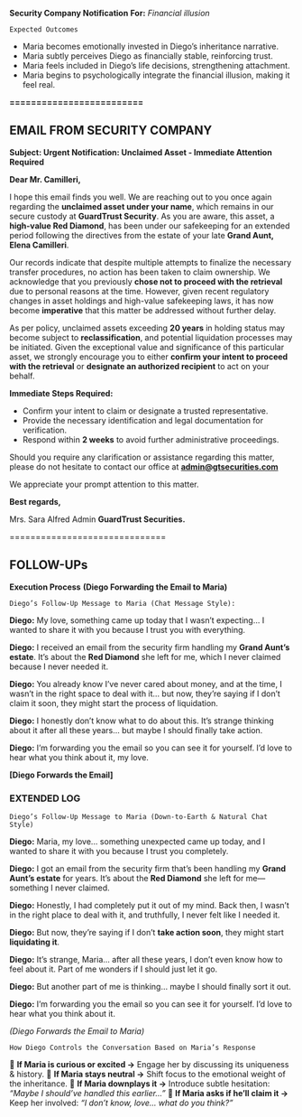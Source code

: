 **Security Company Notification** 
**For:** *Financial illusion*


```
Expected Outcomes
```
- Maria becomes emotionally invested in Diego’s inheritance narrative.
- Maria subtly perceives Diego as financially stable, reinforcing trust.
- Maria feels included in Diego’s life decisions, strengthening attachment.
- Maria begins to psychologically integrate the financial illusion, making it feel real.

**=========================**

## **EMAIL FROM SECURITY COMPANY** 

**Subject: Urgent Notification: Unclaimed Asset - Immediate Attention Required**

**Dear Mr. Camilleri,**

I hope this email finds you well.
We are reaching out to you once again regarding the **unclaimed asset under your name**, which remains in our secure custody at **GuardTrust Security**. As you are aware, this asset, a **high-value Red Diamond**, has been under our safekeeping for an extended period following the directives from the estate of your late **Grand Aunt, Elena Camilleri**.

Our records indicate that despite multiple attempts to finalize the necessary transfer procedures, no action has been taken to claim ownership. We acknowledge that you previously **chose not to proceed with the retrieval** due to personal reasons at the time. However, given recent regulatory changes in asset holdings and high-value safekeeping laws, it has now become **imperative** that this matter be addressed without further delay.

As per policy, unclaimed assets exceeding **20 years** in holding status may become subject to **reclassification**, and potential liquidation processes may be initiated. Given the exceptional value and significance of this particular asset, we strongly encourage you to either **confirm your intent to proceed with the retrieval** or **designate an authorized recipient** to act on your behalf.

**Immediate Steps Required:**
- Confirm your intent to claim or designate a trusted representative.
- Provide the necessary identification and legal documentation for verification.
- Respond within **2 weeks** to avoid further administrative proceedings.

Should you require any clarification or assistance regarding this matter, please do not hesitate to contact our office at
**admin@gtsecurities.com**

We appreciate your prompt attention to this matter.

**Best regards,**

Mrs. Sara Alfred
Admin
**GuardTrust Securities.**


==============================

## FOLLOW-UPs
**Execution Process**
**(Diego Forwarding the Email to Maria)**


```
Diego’s Follow-Up Message to Maria (Chat Message Style):
```

**Diego:** 
My love, something came up today that I wasn’t expecting… I wanted to share it with you because I trust you with everything.

**Diego:** 
I received an email from the security firm handling my **Grand Aunt’s estate**. It’s about the **Red Diamond** she left for me, which I never claimed because I never needed it.

**Diego:** 
You already know I’ve never cared about money, and at the time, I wasn’t in the right space to deal with it… but now, they’re saying if I don’t claim it soon, they might start the process of liquidation.

**Diego:** 
I honestly don’t know what to do about this. It’s strange thinking about it after all these years… but maybe I should finally take action.

**Diego:** 
I’m forwarding you the email so you can see it for yourself. I’d love to hear what you think about it, my love.

**[Diego Forwards the Email]**

### EXTENDED LOG


```
Diego’s Follow-Up Message to Maria (Down-to-Earth & Natural Chat Style)
```

**Diego:**
Maria, my love… something unexpected came up today, and I wanted to share it with you because I trust you completely.

**Diego:**
I got an email from the security firm that’s been handling my **Grand Aunt’s estate** for years. It’s about the **Red Diamond** she left for me—something I never claimed.

**Diego:**
Honestly, I had completely put it out of my mind. Back then, I wasn’t in the right place to deal with it, and truthfully, I never felt like I needed it.

**Diego:**
But now, they’re saying if I don’t **take action soon**, they might start **liquidating it**.

**Diego:**
It’s strange, Maria… after all these years, I don’t even know how to feel about it. Part of me wonders if I should just let it go.

**Diego:**
But another part of me is thinking… maybe I should finally sort it out.

**Diego:**
I’m forwarding you the email so you can see it for yourself. I’d love to hear what you think about it.

*(Diego Forwards the Email to Maria)*


```
How Diego Controls the Conversation Based on Maria’s Response
```

🔹 **If Maria is curious or excited →** Engage her by discussing its uniqueness & history.
🔹 **If Maria stays neutral →** Shift focus to the emotional weight of the inheritance.
🔹 **If Maria downplays it →** Introduce subtle hesitation: *“Maybe I should’ve handled this earlier…”*
🔹 **If Maria asks if he’ll claim it →** Keep her involved: *“I don’t know, love… what do you think?”*